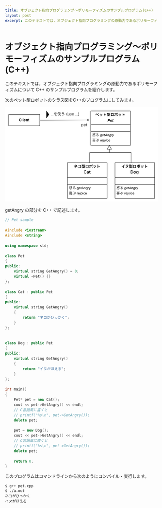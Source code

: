 ```yaml
---
title: オブジェクト指向プログラミング〜ポリモーフィズムのサンプルプログラム(C++)
layout: post
excerpt: このテキストでは，オブジェクト指向プログラミングの原動力であるポリモーフィズムについて C++ のサンプルプログラムを紹介します。
---
```

# オブジェクト指向プログラミング〜ポリモーフィズムのサンプルプログラム(C++)

このテキストでは，オブジェクト指向プログラミングの原動力であるポリモーフィズムについて C++ のサンプルプログラムを紹介します。

次のペット型ロボットのクラス図をC++のプログラムにしてみます。

![ペット型ロボットのクラス図](/assets/images/pet-uml.png)

getAngry の部分を C++ で記述します。

```C++
// Pet sample

#include <iostream>
#include <string>

using namespace std;

class Pet
{
public:
    virtual string GetAngry() = 0;
    virtual ~Pet() {}
};

class Cat : public Pet
{
public:
    virtual string GetAngry()
    {
        return "ネコがひっかく";
    }
};


class Dog : public Pet
{
public:
    virtual string GetAngry()
    {
        return "イヌがほえる";
    }
};

int main()
{
    Pet* pet = new Cat();
    cout << pet->GetAngry() << endl;
    // C言語風に書くと
    // printf("%s\n", pet->GetAngry());
    delete pet;

    pet = new Dog();
    cout << pet->GetAngry() << endl;
    // C言語風に書くと
    // printf("%s\n", pet->GetAngry());
    delete pet;

    return 0;
}
```

このプログラムはコマンドラインから次のようにコンパイル・実行します。

```shell-session
$ g++ pet.cpp
$ ./a.out
ネコがひっかく
イヌがほえる
```

